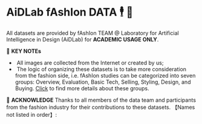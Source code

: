 # AiDLab fAshIon DATA  🕴️ 💼
All datasets are provided by fAshIon TEAM @ Laboratory for Artificial Intelligence in Design (AiDLab) for **ACADEMIC USAGE ONLY**.

🖤 **KEY NOTEs**

- &nbsp;All images are collected from the Internet or created by us;
- &nbsp;The logic of organizing these datasets is to take more consideration from the fashion side, i.e. fAshIon studies can be categorized into seven groups: Overview, Evaluation, Basic Tech, Selling, Styling, Design, and Buying. [Click](https://arxiv.org/pdf/2105.03050.pdf) to find more details about these groups.

🖤 **ACKNOWLEDGE**
Thanks to all members of the data team and participants from the fashion industry for their contributions to these datasets.
【Names not listed in order】: 
